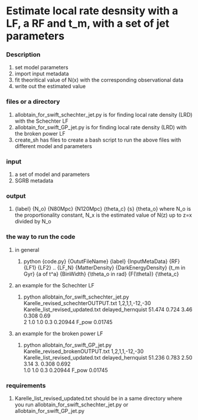# Estimate local rate desnsity with a LF, a RF and t_m, with a set of jet parameters

### Description 
1. set model parameters 
2. import input metadata 
3. fit theoritical value of N(x) with the corresponding observational data
4. write out the estimated value 

### files or a directory 
1. allobtain_for_swift_schechter_jet.py is for finding local rate density (LRD) with the Schechter LF 
2. allobtain_for_swift_GP_jet.py is for finding local rate density (LRD) with the broken power LF 
3. create_sh has files to create a bash script to run the above files with different model and parameters

### input 
1. a set of model and parameters
2. SGRB metadata


### output 
1. {label} {N_o} {N80Mpc} {N120Mpc} {theta_c} {s} {theta_o}
where N_o is the proportionality constant, N_x is the estimated value of N(z) up to z=x divided by N_o 

### the way to run the code 

1. in general 
    1. python {code.py} {OututFileName} {label} {InputMetaData} {RF} {LF1} {LF2} .. {LF_N} {MatterDensity} {DarkEnergyDensity} {t_m in Gyr} {a of t^a} {BinWidth} {\theta_o in rad} {F(\theta)} {\theta_c} 

2. an example for the Schechter LF
    1. python allobtain_for_swift_schechter_jet.py Karelle_revised_schechterOUTPUT.txt 1,2,1,1,-12,-30 Karelle_list_revised_updated.txt delayed_hernquist 51.474 0.724 3.46 0.308 0.69\
2 1.0 1.0 0.3 0.20944 F_pow 0.01745

3. an example for the broken power LF 
    1. python allobtain_for_swift_GP_jet.py Karelle_revised_brokenOUTPUT.txt 1,2,1,1,-12,-30 Karelle_list_revised_updated.txt delayed_hernquist 51.236 0.783 2.50 3.14 3. 0.308 0.692 \
1.0 1.0 0.3 0.20944 F_pow 0.01745

### requirements 
1. Karelle_list_revised_updated.txt should be in a same directory where you run allobtain_for_swift_schechter_jet.py or allobtain_for_swift_GP_jet.py
